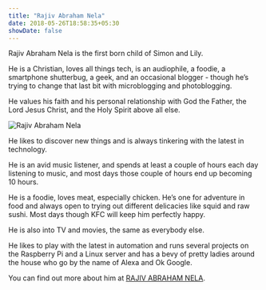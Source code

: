 ```yaml
---
title: "Rajiv Abraham Nela"
date: 2018-05-26T18:58:35+05:30
showDate: false
---
```


Rajiv Abraham Nela is the first born child of Simon and Lily. 

He is a Christian, loves all things tech, is an audiophile, a foodie, a smartphone shutterbug, a geek, and an occasional blogger - though he’s trying to change that last bit with microblogging and photoblogging.

He values his faith and his personal relationship with God the Father, the Lord Jesus Christ, and the Holy Spirit above all else.

![Rajiv Abraham Nela](/images/IMG_0583.JPG "Rajiv Abraham Nela")

He likes to discover new things and is always tinkering with the latest in technology.

He is an avid music listener, and spends at least a couple of hours each day listening to music, and most days those couple of hours end up becoming 10 hours.

He is a foodie, loves meat, especially chicken. He’s one for adventure in food and always open to trying out different delicacies like squid and raw sushi. Most days though KFC will keep him perfectly happy.

He is also into TV and movies, the same as everybody else.

He likes to play with the latest in automation and runs several projects on the Raspberry Pi and a Linux server and has a bevy of pretty ladies around the house who go by the name of Alexa and Ok Google.

You can find out more about him at <a href="https://abraham.red/" target="_blank" rel="noopener">RAJIV ABRAHAM NELA</a>.